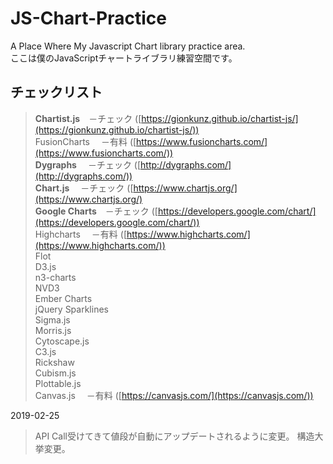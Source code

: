 # JS-Chart-Practice
A Place Where My Javascript Chart library practice area.  
ここは僕のJavaScriptチャートライブラリ練習空間です。

## チェックリスト
> **Chartist.js**　－チェック ([https://gionkunz.github.io/chartist-js/](https://gionkunz.github.io/chartist-js/))  
FusionCharts　     －有料 ([https://www.fusioncharts.com/](https://www.fusioncharts.com/))  
**Dygraphs**　     －チェック ([http://dygraphs.com/](http://dygraphs.com/))  
**Chart.js**　     －チェック ([https://www.chartjs.org/](https://www.chartjs.org/)  
**Google Charts**　－チェック ([https://developers.google.com/chart/](https://developers.google.com/chart/))  
Highcharts　       －有料 ([https://www.highcharts.com/](https://www.highcharts.com/))  
Flot  
D3.js  
n3-charts  
NVD3  
Ember Charts  
jQuery Sparklines  
Sigma.js  
Morris.js  
Cytoscape.js  
C3.js  
Rickshaw  
Cubism.js  
Plottable.js  
Canvas.js　        －有料 ([https://canvasjs.com/](https://canvasjs.com/))  


2019-02-25 
> API Call受けてきて値段が自動にアップデートされるように変更。
> 構造大挙変更。